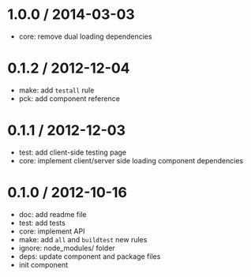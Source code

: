 
1.0.0 / 2014-03-03 
==================

  * core: remove dual loading dependencies

0.1.2 / 2012-12-04 
==================

  * make: add `testall` rule
  * pck: add component reference

0.1.1 / 2012-12-03 
==================

  * test: add client-side testing page
  * core: implement client/server side loading component dependencies

0.1.0 / 2012-10-16 
==================

  * doc: add readme file
  * test: add tests
  * core: implement API
  * make: add `all` and `buildtest` new rules
  * ignore: node_modules/ folder
  * deps: update component and package files
  * init component
